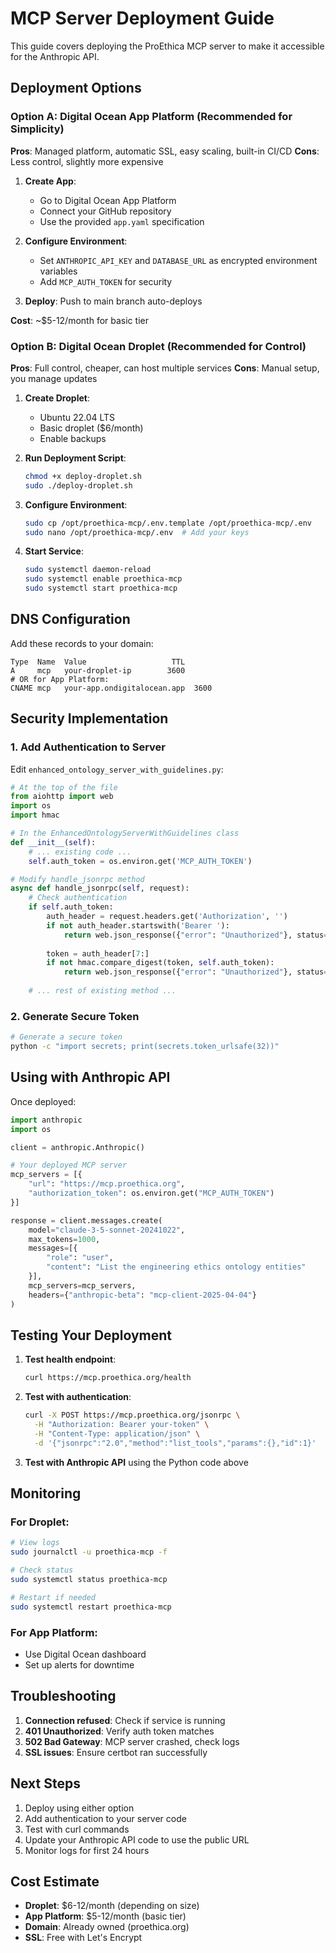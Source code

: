 # MCP Server Deployment Guide

This guide covers deploying the ProEthica MCP server to make it accessible for the Anthropic API.

## Deployment Options

### Option A: Digital Ocean App Platform (Recommended for Simplicity)

**Pros**: Managed platform, automatic SSL, easy scaling, built-in CI/CD
**Cons**: Less control, slightly more expensive

1. **Create App**: 
   - Go to Digital Ocean App Platform
   - Connect your GitHub repository
   - Use the provided `app.yaml` specification

2. **Configure Environment**:
   - Set `ANTHROPIC_API_KEY` and `DATABASE_URL` as encrypted environment variables
   - Add `MCP_AUTH_TOKEN` for security

3. **Deploy**: Push to main branch auto-deploys

**Cost**: ~$5-12/month for basic tier

### Option B: Digital Ocean Droplet (Recommended for Control)

**Pros**: Full control, cheaper, can host multiple services
**Cons**: Manual setup, you manage updates

1. **Create Droplet**:
   - Ubuntu 22.04 LTS
   - Basic droplet ($6/month)
   - Enable backups

2. **Run Deployment Script**:
   ```bash
   chmod +x deploy-droplet.sh
   sudo ./deploy-droplet.sh
   ```

3. **Configure Environment**:
   ```bash
   sudo cp /opt/proethica-mcp/.env.template /opt/proethica-mcp/.env
   sudo nano /opt/proethica-mcp/.env  # Add your keys
   ```

4. **Start Service**:
   ```bash
   sudo systemctl daemon-reload
   sudo systemctl enable proethica-mcp
   sudo systemctl start proethica-mcp
   ```

## DNS Configuration

Add these records to your domain:

```
Type  Name  Value                   TTL
A     mcp   your-droplet-ip        3600
# OR for App Platform:
CNAME mcp   your-app.ondigitalocean.app  3600
```

## Security Implementation

### 1. Add Authentication to Server

Edit `enhanced_ontology_server_with_guidelines.py`:

```python
# At the top of the file
from aiohttp import web
import os
import hmac

# In the EnhancedOntologyServerWithGuidelines class
def __init__(self):
    # ... existing code ...
    self.auth_token = os.environ.get('MCP_AUTH_TOKEN')

# Modify handle_jsonrpc method
async def handle_jsonrpc(self, request):
    # Check authentication
    if self.auth_token:
        auth_header = request.headers.get('Authorization', '')
        if not auth_header.startswith('Bearer '):
            return web.json_response({"error": "Unauthorized"}, status=401)
        
        token = auth_header[7:]
        if not hmac.compare_digest(token, self.auth_token):
            return web.json_response({"error": "Unauthorized"}, status=401)
    
    # ... rest of existing method ...
```

### 2. Generate Secure Token

```bash
# Generate a secure token
python -c "import secrets; print(secrets.token_urlsafe(32))"
```

## Using with Anthropic API

Once deployed:

```python
import anthropic
import os

client = anthropic.Anthropic()

# Your deployed MCP server
mcp_servers = [{
    "url": "https://mcp.proethica.org",
    "authorization_token": os.environ.get("MCP_AUTH_TOKEN")
}]

response = client.messages.create(
    model="claude-3-5-sonnet-20241022",
    max_tokens=1000,
    messages=[{
        "role": "user",
        "content": "List the engineering ethics ontology entities"
    }],
    mcp_servers=mcp_servers,
    headers={"anthropic-beta": "mcp-client-2025-04-04"}
)
```

## Testing Your Deployment

1. **Test health endpoint**:
   ```bash
   curl https://mcp.proethica.org/health
   ```

2. **Test with authentication**:
   ```bash
   curl -X POST https://mcp.proethica.org/jsonrpc \
     -H "Authorization: Bearer your-token" \
     -H "Content-Type: application/json" \
     -d '{"jsonrpc":"2.0","method":"list_tools","params":{},"id":1}'
   ```

3. **Test with Anthropic API** using the Python code above

## Monitoring

### For Droplet:
```bash
# View logs
sudo journalctl -u proethica-mcp -f

# Check status
sudo systemctl status proethica-mcp

# Restart if needed
sudo systemctl restart proethica-mcp
```

### For App Platform:
- Use Digital Ocean dashboard
- Set up alerts for downtime

## Troubleshooting

1. **Connection refused**: Check if service is running
2. **401 Unauthorized**: Verify auth token matches
3. **502 Bad Gateway**: MCP server crashed, check logs
4. **SSL issues**: Ensure certbot ran successfully

## Next Steps

1. Deploy using either option
2. Add authentication to your server code
3. Test with curl commands
4. Update your Anthropic API code to use the public URL
5. Monitor logs for first 24 hours

## Cost Estimate

- **Droplet**: $6-12/month (depending on size)
- **App Platform**: $5-12/month (basic tier)
- **Domain**: Already owned (proethica.org)
- **SSL**: Free with Let's Encrypt